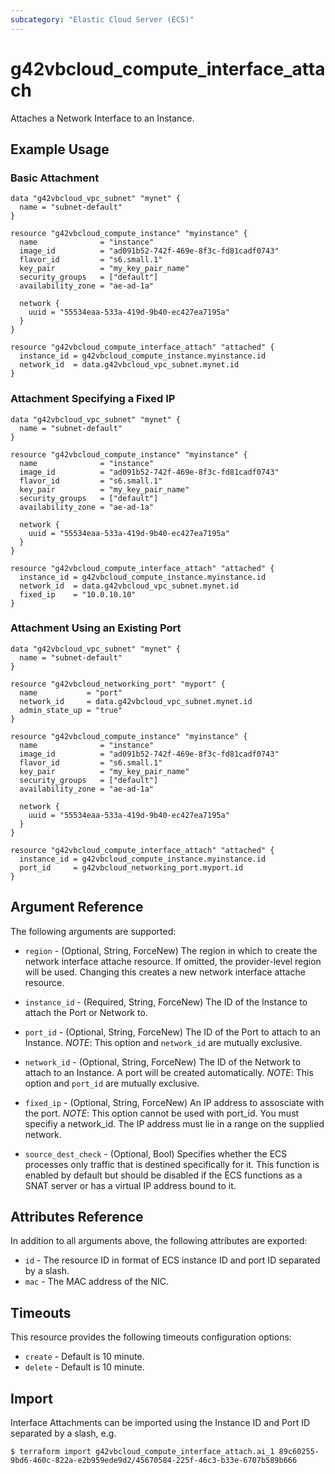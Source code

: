 ```yaml
---
subcategory: "Elastic Cloud Server (ECS)"
---
```


# g42vbcloud_compute_interface_attach

Attaches a Network Interface to an Instance.

## Example Usage

### Basic Attachment

```hcl
data "g42vbcloud_vpc_subnet" "mynet" {
  name = "subnet-default"
}

resource "g42vbcloud_compute_instance" "myinstance" {
  name              = "instance"
  image_id          = "ad091b52-742f-469e-8f3c-fd81cadf0743"
  flavor_id         = "s6.small.1"
  key_pair          = "my_key_pair_name"
  security_groups   = ["default"]
  availability_zone = "ae-ad-1a"

  network {
    uuid = "55534eaa-533a-419d-9b40-ec427ea7195a"
  }
}

resource "g42vbcloud_compute_interface_attach" "attached" {
  instance_id = g42vbcloud_compute_instance.myinstance.id
  network_id  = data.g42vbcloud_vpc_subnet.mynet.id
}
```

### Attachment Specifying a Fixed IP

```hcl
data "g42vbcloud_vpc_subnet" "mynet" {
  name = "subnet-default"
}

resource "g42vbcloud_compute_instance" "myinstance" {
  name              = "instance"
  image_id          = "ad091b52-742f-469e-8f3c-fd81cadf0743"
  flavor_id         = "s6.small.1"
  key_pair          = "my_key_pair_name"
  security_groups   = ["default"]
  availability_zone = "ae-ad-1a"

  network {
    uuid = "55534eaa-533a-419d-9b40-ec427ea7195a"
  }
}

resource "g42vbcloud_compute_interface_attach" "attached" {
  instance_id = g42vbcloud_compute_instance.myinstance.id
  network_id  = data.g42vbcloud_vpc_subnet.mynet.id
  fixed_ip    = "10.0.10.10"
}

```

### Attachment Using an Existing Port

```hcl
data "g42vbcloud_vpc_subnet" "mynet" {
  name = "subnet-default"
}

resource "g42vbcloud_networking_port" "myport" {
  name           = "port"
  network_id     = data.g42vbcloud_vpc_subnet.mynet.id
  admin_state_up = "true"
}

resource "g42vbcloud_compute_instance" "myinstance" {
  name              = "instance"
  image_id          = "ad091b52-742f-469e-8f3c-fd81cadf0743"
  flavor_id         = "s6.small.1"
  key_pair          = "my_key_pair_name"
  security_groups   = ["default"]
  availability_zone = "ae-ad-1a"

  network {
    uuid = "55534eaa-533a-419d-9b40-ec427ea7195a"
  }
}

resource "g42vbcloud_compute_interface_attach" "attached" {
  instance_id = g42vbcloud_compute_instance.myinstance.id
  port_id     = g42vbcloud_networking_port.myport.id
}

```

## Argument Reference

The following arguments are supported:

* `region` - (Optional, String, ForceNew) The region in which to create the network interface attache resource. If
  omitted, the provider-level region will be used. Changing this creates a new network interface attache resource.

* `instance_id` - (Required, String, ForceNew) The ID of the Instance to attach the Port or Network to.

* `port_id` - (Optional, String, ForceNew) The ID of the Port to attach to an Instance.
  _NOTE_: This option and `network_id` are mutually exclusive.

* `network_id` - (Optional, String, ForceNew) The ID of the Network to attach to an Instance. A port will be created
  automatically.
  _NOTE_: This option and `port_id` are mutually exclusive.

* `fixed_ip` - (Optional, String, ForceNew) An IP address to assosciate with the port.
  _NOTE_: This option cannot be used with port_id. You must specifiy a network_id. The IP address must lie in a range on
  the supplied network.

* `source_dest_check` - (Optional, Bool) Specifies whether the ECS processes only traffic that is destined specifically
  for it. This function is enabled by default but should be disabled if the ECS functions as a SNAT server or has a
  virtual IP address bound to it.

## Attributes Reference

In addition to all arguments above, the following attributes are exported:

* `id` - The resource ID in format of ECS instance ID and port ID separated by a slash.
* `mac` - The MAC address of the NIC.

## Timeouts

This resource provides the following timeouts configuration options:

* `create` - Default is 10 minute.
* `delete` - Default is 10 minute.

## Import

Interface Attachments can be imported using the Instance ID and Port ID
separated by a slash, e.g.

```
$ terraform import g42vbcloud_compute_interface_attach.ai_1 89c60255-9bd6-460c-822a-e2b959ede9d2/45670584-225f-46c3-b33e-6707b589b666
```
